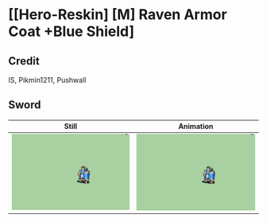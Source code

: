 # [\[Hero-Reskin\] \[M\] Raven Armor Coat +Blue Shield]

## Credit

IS, Pikmin1211, Pushwall
	
## Sword

| Still | Animation |
| :---: | :-------: |
| ![Sword still](./Sword_000.png) | ![Sword animation](./Sword.gif) |
